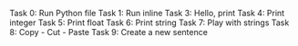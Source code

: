 Task 0: Run Python file
Task 1: Run inline
Task 3: Hello, print
Task 4: Print integer
Task 5: Print float
Task 6: Print string
Task 7: Play with strings
Task 8: Copy - Cut - Paste
Task 9:  Create a new sentence
